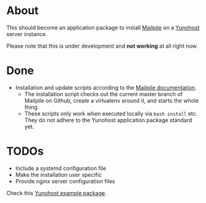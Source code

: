 # About #

This should become an application package to install [Mailpile](https://www.mailpile.is) on a [Yunohost](https://yunohost.org/) server instance.

Please note that this is under development and **not working** at all right now.


# Done #

- Installation and update scripts according to the [Mailpile documentation](https://github.com/mailpile/Mailpile/wiki/Getting-started-on-Linux).
    - The installation script checks out the current master branch of Mailpile on Github, create a virtualenv around it, and starts the whole thing.
    - These scripts only work when executed locally via ```bash install``` etc. They do not adhere to the Yunohost application package standard yet.


# TODOs #

- Include a systemd configuration file
- Make the installation user specific
- Provide nginx server configuration files

Check this [Yunohost example package](https://yunohost.org/#/packaging_apps).
